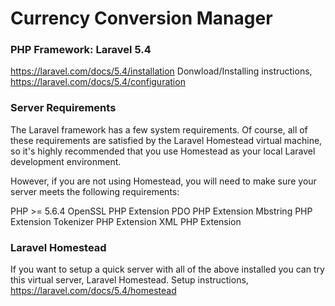 # Currency Conversion Manager

### PHP Framework: Laravel 5.4 
https://laravel.com/docs/5.4/installation
Donwload/Installing instructions, https://laravel.com/docs/5.4/configuration

### Server Requirements

The Laravel framework has a few system requirements. Of course, all of these requirements are satisfied by the Laravel Homestead virtual machine, so it's highly recommended that you use Homestead as your local Laravel development environment.

However, if you are not using Homestead, you will need to make sure your server meets the following requirements:

PHP >= 5.6.4
OpenSSL PHP Extension
PDO PHP Extension
Mbstring PHP Extension
Tokenizer PHP Extension
XML PHP Extension


### Laravel Homestead
If you want to setup a quick server with all of the above installed you can try this virtual server, Laravel Homestead.
Setup instructions, https://laravel.com/docs/5.4/homestead




